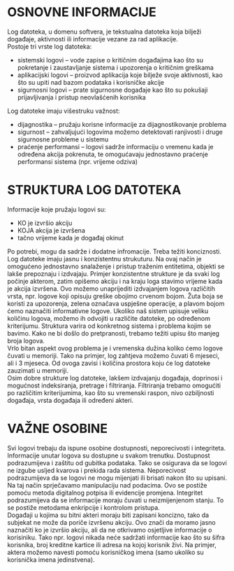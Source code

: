 # OSNOVNE INFORMACIJE
Log datoteka, u domenu softvera, je tekstualna datoteka koja bilježi događaje, aktivnosti ili informacije vezane za rad aplikacije. 
<br>Postoje tri vrste log datoteka:
-	sistemski logovi – vode zapise o kritičnim događajima kao što su pokretanje i zaustavljanje sistema i upozorenja o kritičnim greškama
-	aplikacijski logovi – proizvod aplikacija koje bilježe svoje aktivnosti, kao što su upiti nad bazom podataka i korisničke akcije
-	sigurnosni logovi – prate sigurnosne događaje kao što su pokušaji prijavljivanja i pristup neovlašćenih korisnika

Log datoteke imaju višestruku važnost:
- dijagnostika – pružaju korisne informacije za dijagnostikovanje problema
-	sigurnost – zahvaljujući logovima možemo detektovati ranjivosti i druge sigurnosne probleme u sistemu
-	praćenje performansi – logovi sadrže informaciju o vremenu kada je određena akcija pokrenuta, te omogućavaju jednostavno praćenje performansi sistema (npr. vrijeme odziva)

# STRUKTURA LOG DATOTEKA
Informacije koje pružaju logovi su:
-	 KO je izvršio akciju
-	 KOJA akcija je izvršena 
-	 tačno vrijeme kada je događaj okinut

Po potrebi, mogu da sadrže i dodatne infromacije. Treba težiti konciznosti.
<br>Log datoteke imaju jasnu i konzistentnu strukuturu. Na ovaj način je omogućeno jednostavno snalaženje i pristup traženim entitetima, objekti se lakše prepoznaju i izdvajaju. Primjer konzistentne strukture je da svaki log počinje akterom, zatim opišemo akciju i na kraju loga stavimo vrijeme kada je akcija izvršena. Ovo možemo unaprijediti izdvajanjem logova različitih vrsta, npr. logove koji opisuju greške obojimo crvenom bojom. Žuta boja se koristi za upozorenja, zelena označava uspješne operacije, a plavom bojom ćemo naznačiti informativne logove.  Ukoliko naš sistem upisuje veliku količinu logova, možemo ih odvojiti u različite datoteke, po određenom kriterijumu. Struktura varira od konkretnog sistema i problema kojim se bavimo. Kako ne bi došlo do pretpranosti, trebamo težiti upisu što manjeg broja logova.
<br>Vrlo bitan aspekt ovog problema je i vremenska dužina koliko ćemo logove čuvati u memoriji. Tako na primjer, log zahtjeva možemo čuvati 6 mjeseci, ali i 3 mjeseca. Od ovoga zavisi i količina prostora koju će log datoteke zauzimati u memoriji.
<br>Osim dobre strukture log datoteke, lakšem izdvajanju događaja, doprinosi i mogućnost indeksiranja, pretrage i filtriranja. Filtriranja trebamo omogućiti po različitim kriterijumima, kao što su vremenski raspon, nivo ozbiljnosti događaja, vrsta događaja ili određeni akteri.

# VAŽNE OSOBINE
Svi logovi trebaju da ispune osobine dostupnosti, neporecivosti i integriteta. Informacije unutar logova su dostupne u svakom trenutku. Dostupnost podrazumijeva i zaštitu od gubitka podataka. Tako se osigurava da se logovi ne izgube usljed kvarova i prekida rada sistema. Neporecivost podrazumijeva da se logovi ne mogu mijenjati ili brisati nakon što su upisani. Na taj način sprječavamo manipulaciju nad podacima. Ovo se postiže pomoću metoda digitalnog potpisa ili evidencije promjena. Integritet podrazumijeva da se informacije moraju čuvati u neizmijenjenom stanju. To se postiže metodama enkripcije i kontrolom pristupa.
<br>Događaji u kojima su bitni akteri moraju biti zapisani koncizno, tako da subjekat ne može da poriče izvršenu akciju. Ovo znači da moramo jasno naznačiti ko je izvršio akciju, ali da ne otkrivamo osjetljive informacije o korisiniku. Tako npr. logovi nikada neće sadržati informacije kao što su šifra korisnika, broj kreditne kartice ili adresa na kojoj korisnik živi. Na primjer, aktera možemo navesti pomoću korisničkog imena (samo ukoliko su korisnička imena jedinstvena). 
